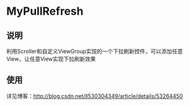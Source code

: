 # MyPullRefresh

## 说明
利用Scroller和自定义ViewGroup实现的一个下拉刷新控件，可以添加任意View，让任意View实现下拉刷新效果

## 使用
详见博客：http://blog.csdn.net/ll530304349/article/details/53264450
